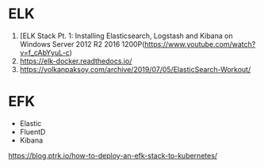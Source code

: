# ELK
1. [ELK Stack Pt. 1: Installing Elasticsearch, Logstash and Kibana on Windows Server 2012 R2 2016 1200P(https://www.youtube.com/watch?v=f_cAbYyuL-c)
2. https://elk-docker.readthedocs.io/
3. https://volkanpaksoy.com/archive/2019/07/05/ElasticSearch-Workout/

# EFK
- Elastic
- FluentD
- Kibana

https://blog.ptrk.io/how-to-deploy-an-efk-stack-to-kubernetes/
